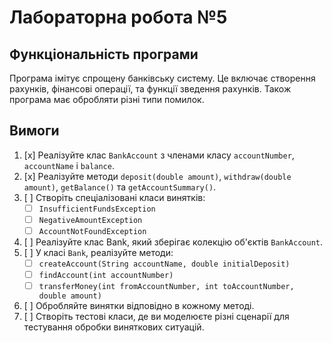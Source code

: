 # Лабораторна робота №5

## Функціональність програми

Програма імітує спрощену банківську систему. 
Це включає створення рахунків, фінансові операції, та функції зведення рахунків.
Також програма має обробляти різні типи помилок.

## Вимоги

1. [x] Реалізуйте клас `BankAccount` з членами класу `accountNumber`, `accountName` і `balance`. 
2. [x] Реалізуйте методи `deposit(double amount)`, `withdraw(double amount)`, `getBalance()` та `getAccountSummary()`. 
3. [ ] Створіть спеціалізовані класи винятків:
    - [ ] `InsufficientFundsException` 
    - [ ] `NegativeAmountException` 
    - [ ] `AccountNotFoundException`
4. [ ] Реалізуйте клас Bank, який зберігає колекцію об'єктів `BankAccount`. 
5. [ ] У класі `Bank`, реалізуйте методи:
    - [ ] `createAccount(String accountName, double initialDeposit)`
    - [ ] `findAccount(int accountNumber)`
    - [ ] `transferMoney(int fromAccountNumber, int toAccountNumber, double amount)`
6. [ ] Обробляйте винятки відповідно в кожному методі. 
7. [ ] Створіть тестові класи, де ви моделюєте різні сценарії для тестування обробки виняткових ситуацій.